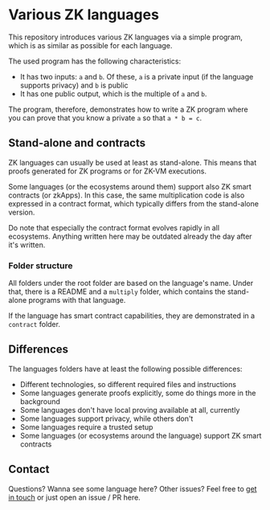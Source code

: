 # Various ZK languages

This repository introduces various ZK languages via a simple program, which is as similar as possible for each language.

The used program has the following characteristics:

- It has two inputs: `a` and `b`. Of these, `a` is a private input (if the language supports privacy) and `b` is public
- It has one public output, which is the multiple of `a` and `b`.

The program, therefore, demonstrates how to write a ZK program where you can prove that you know a private `a` so that `a * b = c`.

## Stand-alone and contracts

ZK languages can usually be used at least as stand-alone. This means that proofs generated for ZK programs or for ZK-VM executions.

Some languages (or the ecosystems around them) support also ZK smart contracts (or zkApps). In this case, the same multiplication code is also expressed in a contract format, which typically differs from the stand-alone version.

Do note that especially the contract format evolves rapidly in all ecosystems. Anything written here may be outdated already the day after it's written.

### Folder structure

All folders under the root folder are based on the language's name. Under that, there is a README and a `multiply` folder, which contains the stand-alone programs with that language.

If the language has smart contract capabilities, they are demonstrated in a `contract` folder.

## Differences

The languages folders have at least the following possible differences:

- Different technologies, so different required files and instructions
- Some languages generate proofs explicitly, some do things more in the background
- Some languages don't have local proving available at all, currently
- Some languages support privacy, while others don't
- Some languages require a trusted setup
- Some languages (or ecosystems around the language) support ZK smart contracts

## Contact

Questions? Wanna see some language here? Other issues? Feel free to [get in touch](https://linktr.ee/lauripeltonen) or just open an issue / PR here.
